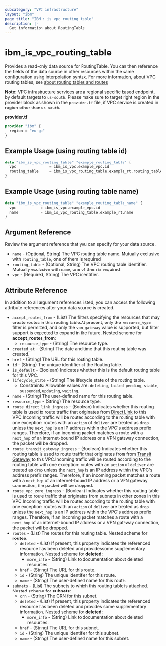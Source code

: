 ```yaml
---
subcategory: "VPC infrastructure"
layout: "ibm"
page_title: "IBM : is_vpc_routing_table"
description: |-
  Get information about RoutingTable
---
```


# ibm_is_vpc_routing_table

Provides a read-only data source for RoutingTable. You can then reference the fields of the data source in other resources within the same configuration using interpolation syntax. For more information, about VPC routing tables, see [about routing tables and routes](https://cloud.ibm.com/docs/vpc?topic=vpc-about-custom-routes)

**Note:** 
VPC infrastructure services are a regional specific based endpoint, by default targets to `us-south`. Please make sure to target right region in the provider block as shown in the `provider.tf` file, if VPC service is created in region other than `us-south`.

**provider.tf**

```terraform
provider "ibm" {
  region = "eu-gb"
}
```

## Example Usage (using routing table id)
```terraform
data "ibm_is_vpc_routing_table" "example_routing_table" {
  vpc 				= ibm_is_vpc.example_vpc.id
  routing_table 	= ibm_is_vpc_routing_table.example_rt.routing_table
}
```

## Example Usage (using routing table name)
```terraform	
data "ibm_is_vpc_routing_table" "example_routing_table_name" {
  vpc 			= ibm_is_vpc.example_vpc.id
  name 			= ibm_is_vpc_routing_table.example_rt.name
}
```

## Argument Reference

Review the argument reference that you can specify for your data source.

- `name` - (Optional, String) The VPC routing table name. Mutually exclusive with `routing_table`, one of them is required
- `routing_table` - (Optional, String) The VPC routing table identifier. Mutually exclusive with `name`, one of them is required
- `vpc` - (Required, String) The VPC identifier.

## Attribute Reference

In addition to all argument references listed, you can access the following attribute references after your data source is created.

- `accept_routes_from` - (List) The filters specifying the resources that may create routes in this routing table.At present, only the `resource_type` filter is permitted, and only the `vpn_gateway` value is supported, but filter support is expected to expand in the future.
	Nested scheme for **accept_routes_from**:
	- `resource_type` - (String) The resource type.
- `created_at` - (String) The date and time that this routing table was created.
- `href` - (String) The URL for this routing table.
- `id` - (String) The unique identifier of the RoutingTable.
- `is_default` - (Boolean) Indicates whether this is the default routing table for this VPC.
- `lifecycle_state` - (String) The lifecycle state of the routing table.
  - Constraints: Allowable values are: `deleting`, `failed`, `pending`, `stable`, `suspended`, `updating`, `waiting`.
- `name` - (String) The user-defined name for this routing table.
- `resource_type` - (String) The resource type.
- `route_direct_link_ingress` - (Boolean) Indicates whether this routing table is used to route traffic that originates from [Direct Link](https://cloud.ibm.com/docs/dl/) to this VPC.Incoming traffic will be routed according to the routing table with one exception: routes with an `action` of `deliver` are treated as `drop` unless the `next_hop` is an IP address within the VPC's address prefix ranges. Therefore, if an incoming packet matches a route with a `next_hop` of an internet-bound IP address or a VPN gateway connection, the packet will be dropped.
- `route_transit_gateway_ingress` - (Boolean) Indicates whether this routing table is used to route traffic that originates from from [Transit Gateway](https://cloud.ibm.com/cloud/transit-gateway/) to this VPC.Incoming traffic will be routed according to the routing table with one exception: routes with an `action` of `deliver` are treated as `drop` unless the `next_hop` is an IP address within the VPC's address prefix ranges. Therefore, if an incoming packet matches a route with a `next_hop` of an internet-bound IP address or a VPN gateway connection, the packet will be dropped.
- `route_vpc_zone_ingress` - (Boolean) Indicates whether this routing table is used to route traffic that originates from subnets in other zones in this VPC.Incoming traffic will be routed according to the routing table with one exception: routes with an `action` of `deliver` are treated as `drop` unless the `next_hop` is an IP address within the VPC's address prefix ranges. Therefore, if an incoming packet matches a route with a `next_hop` of an internet-bound IP address or a VPN gateway connection, the packet will be dropped.
- `routes` - (List) The routes for this routing table.
	Nested scheme for **routes**:
	- `deleted` - (List) If present, this property indicates the referenced resource has been deleted and providessome supplementary information.
		Nested scheme for **deleted**:
		- `more_info` - (String) Link to documentation about deleted resources.
	- `href` - (String) The URL for this route.
	- `id` - (String) The unique identifier for this route.
	- `name` - (String) The user-defined name for this route.
- `subnets` - (List) The subnets to which this routing table is attached.
	Nested scheme for **subnets**:
	- `crn` - (String) The CRN for this subnet.
	- `deleted` - (List) If present, this property indicates the referenced resource has been deleted and provides some supplementary information.
		Nested scheme for **deleted**:
		- `more_info` - (String) Link to documentation about deleted resources.
	- `href` - (String) The URL for this subnet.
	- `id` - (String) The unique identifier for this subnet.
	- `name` - (String) The user-defined name for this subnet.